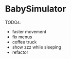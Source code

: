 # BabySimulator
TODOs:
- faster movement
- fix menus
- coffee truck
- show zzz while sleeping
- refactor

